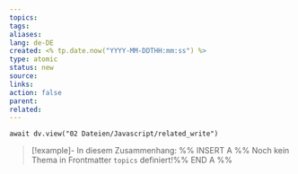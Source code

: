 ```yaml
---
topics: 
tags: 
aliases: 
lang: de-DE
created: <% tp.date.now("YYYY-MM-DDTHH:mm:ss") %>
type: atomic
status: new
source: 
links: 
action: false
parent: 
related:
---
```


```dataviewjs
await dv.view("02 Dateien/Javascript/related_write")
```
> [!example]- In diesem Zusammenhang:
> %% INSERT A %%
Noch kein Thema in Frontmatter `topics` definiert!%% END A %%

# 


